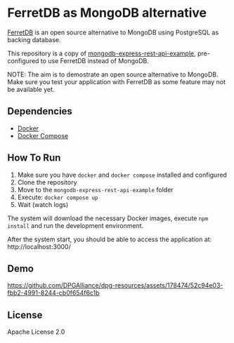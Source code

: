 # FerretDB as MongoDB alternative

[FerretDB](https://www.ferretdb.io/) is an open source alternative to MongoDB using PostgreSQL as backing database.

This repository is a copy of [mongodb-express-rest-api-example](https://github.com/mongodb-developer/mongodb-express-rest-api-example), pre-configured to use FerretDB instead of MongoDB.

NOTE: The aim is to demostrate an open source alternative to MongoDB. Make sure you test your application with FerretDB as some feature may not be available yet.

## Dependencies

- [Docker](https://docs.docker.com/engine/install/)
- [Docker Compose](https://docs.docker.com/compose/install/)

## How To Run

1. Make sure you have `docker` and `docker compose` installed and configured
2. Clone the repository
3. Move to the `mongodb-express-rest-api-example` folder
4. Execute: `docker compose up`
5. Wait (watch logs)

The system will download the necessary Docker images, execute `npm install` and run the development environment.

After the system start, you should be able to access the application at: http://localhost:3000/

## Demo

https://github.com/DPGAlliance/dpg-resources/assets/178474/52c94e03-fbb2-4991-8244-cb0f654f6c1b

## License

Apache License 2.0
